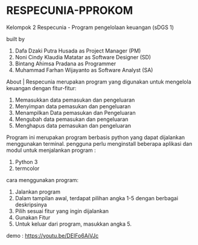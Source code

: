 # RESPECUNIA-PPROKOM
Kelompok 2
Respecunia - Program pengelolaan keuangan (sDGS 1)

built by
1. Dafa Dzaki Putra Husada as Project Manager (PM)
2. Noni Cindy Klaudia Matatar as Software Designer (SD) 
3. Bintang Ahimsa Pradana as Programmer
4. Muhammad Farhan Wijayanto as Software Analyst (SA)

About |
Respecunia merupakan program yang digunakan untuk mengelola keuangan dengan fitur-fitur:
1. Memasukkan data pemasukan dan pengeluaran
2. Menyimpan data pemasukan dan pengeluaran
3. Menampilkan Data pemasukan dan Pengeluaran
4. Mengubah data pemasukan dan pengeluaran
5. Menghapus data pemasukan dan pengeluaran

Program ini merupakan program berbasis python yang dapat dijalankan menggunakan terminal.
pengguna perlu menginstall beberapa aplikasi dan modul untuk menjalankan program :
1. Python 3
2. termcolor

cara menggunakan program:
1. Jalankan program
2. Dalam tampilan awal, terdapat pilihan angka 1-5 dengan berbagai deskripsinya
3. Pilih sesuai fitur yang ingin dijalankan
4. Gunakan Fitur
5. Untuk keluar dari program, masukkan angka 5.

demo : https://youtu.be/DEIFo6AiVJc





